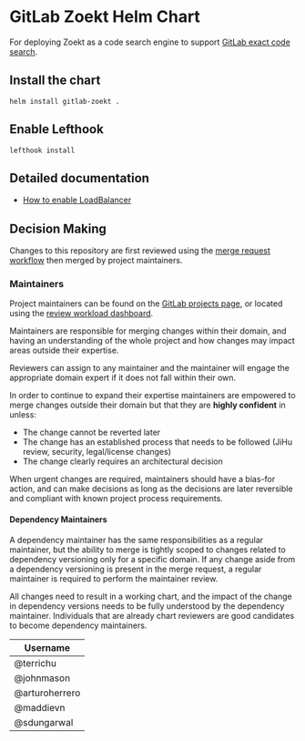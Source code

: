 # GitLab Zoekt Helm Chart

For deploying Zoekt as a code search engine to support [GitLab exact code search](https://docs.gitlab.com/ee/user/search/exact_code_search.html).

## Install the chart

```
helm install gitlab-zoekt .
```

## Enable Lefthook

```shell
lefthook install
```

## Detailed documentation

- [How to enable LoadBalancer](doc/load_balancer.md)

## Decision Making

Changes to this repository are first reviewed using the [merge request workflow](https://about.gitlab.com/handbook/engineering/development/enablement/systems/distribution/merge_requests.html) then merged by project maintainers.

### Maintainers

Project maintainers can be found on the [GitLab projects page](https://about.gitlab.com/handbook/engineering/projects/#gitlab-zoekt), or located using the [review workload dashboard](https://gitlab-org.gitlab.io/gitlab-roulette/?currentProject=gitlab-zoekt&mode=hide).

Maintainers are responsible for merging changes within their domain, and having an understanding of the whole project and how changes may impact areas outside their expertise.

Reviewers can assign to any maintainer and the maintainer will engage the appropriate domain expert if it does not fall within their own.

In order to continue to expand their expertise maintainers are empowered to merge changes outside their domain but that they are **highly confident** in unless:

- The change cannot be reverted later
- The change has an established process that needs to be followed (JiHu review, security, legal/license changes)
- The change clearly requires an architectural decision

When urgent changes are required, maintainers should have a bias-for action, and can make decisions as long as the decisions are later reversible and compliant with known project process requirements.

#### Dependency Maintainers

A dependency maintainer has the same responsibilities as a regular maintainer, but the ability to merge is tightly scoped to changes related to dependency versioning only for a specific domain. If any change aside from a dependency versioning is present in the merge request, a regular maintainer is required to perform the maintainer review.

All changes need to result in a working chart, and the impact of the change in dependency versions needs to be fully understood by the dependency maintainer. Individuals that are already chart reviewers are good candidates to become dependency maintainers.

| Username      |
| --            |
| @terrichu     |
| @johnmason    |
| @arturoherrero |
| @maddievn |
| @sdungarwal |
